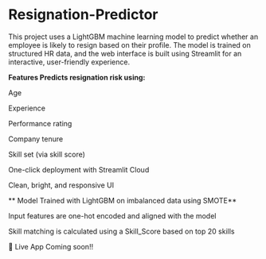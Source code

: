 # Resignation-Predictor
This project uses a LightGBM machine learning model to predict whether an employee is likely to resign based on their profile. The model is trained on structured HR data, and the web interface is built using Streamlit for an interactive, user-friendly experience.

**Features
Predicts resignation risk using:**

Age

Experience

Performance rating

Company tenure

Skill set (via skill score)

One-click deployment with Streamlit Cloud

Clean, bright, and responsive UI

** Model
Trained with LightGBM on imbalanced data using SMOTE**

Input features are one-hot encoded and aligned with the model

Skill matching is calculated using a Skill_Score based on top 20 skills

🚀 Live App
Coming soon!!
